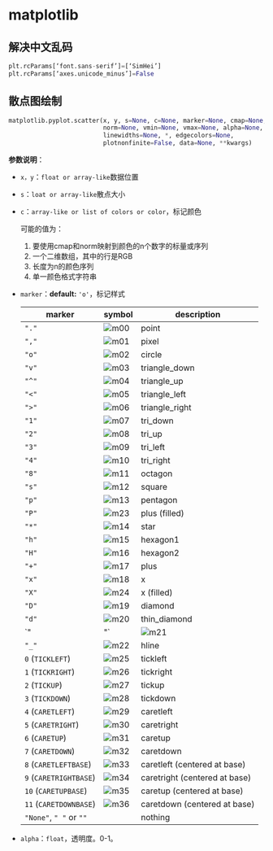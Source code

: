 # matplotlib

## 解决中文乱码

```python
plt.rcParams[‘font.sans-serif’]=[‘SimHei’]
plt.rcParams[‘axes.unicode_minus’]=False
```

## 散点图绘制
```python
matplotlib.pyplot.scatter(x, y, s=None, c=None, marker=None, cmap=None, 
                          norm=None, vmin=None, vmax=None, alpha=None,
                          linewidths=None, *, edgecolors=None, 
                          plotnonfinite=False, data=None, **kwargs)
```
**参数说明**：

* `x，y`：`float or array-like`数据位置

* `s`：`loat or array-like`散点大小

* `c`：`array-like or list of colors or color`，标记颜色

  可能的值为：

  1. 要使用cmap和norm映射到颜色的n个数字的标量或序列
  2. 一个二维数组，其中的行是RGB
  3. 长度为n的颜色序列
  4. 单一颜色格式字符串

* `marker`：**default:** `'o'`，标记样式

  | marker                  | symbol                                                | description                   |
  | ----------------------- | ----------------------------------------------------- | ----------------------------- |
  | `"."`                   | ![m00](https://matplotlib.org/stable/_images/m00.png) | point                         |
  | `","`                   | ![m01](https://matplotlib.org/stable/_images/m01.png) | pixel                         |
  | `"o"`                   | ![m02](https://matplotlib.org/stable/_images/m02.png) | circle                        |
  | `"v"`                   | ![m03](https://matplotlib.org/stable/_images/m03.png) | triangle_down                 |
  | `"^"`                   | ![m04](https://matplotlib.org/stable/_images/m04.png) | triangle_up                   |
  | `"<"`                   | ![m05](https://matplotlib.org/stable/_images/m05.png) | triangle_left                 |
  | `">"`                   | ![m06](https://matplotlib.org/stable/_images/m06.png) | triangle_right                |
  | `"1"`                   | ![m07](https://matplotlib.org/stable/_images/m07.png) | tri_down                      |
  | `"2"`                   | ![m08](https://matplotlib.org/stable/_images/m08.png) | tri_up                        |
  | `"3"`                   | ![m09](https://matplotlib.org/stable/_images/m09.png) | tri_left                      |
  | `"4"`                   | ![m10](https://matplotlib.org/stable/_images/m10.png) | tri_right                     |
  | `"8"`                   | ![m11](https://matplotlib.org/stable/_images/m11.png) | octagon                       |
  | `"s"`                   | ![m12](https://matplotlib.org/stable/_images/m12.png) | square                        |
  | `"p"`                   | ![m13](https://matplotlib.org/stable/_images/m13.png) | pentagon                      |
  | `"P"`                   | ![m23](https://matplotlib.org/stable/_images/m23.png) | plus (filled)                 |
  | `"*"`                   | ![m14](https://matplotlib.org/stable/_images/m14.png) | star                          |
  | `"h"`                   | ![m15](https://matplotlib.org/stable/_images/m15.png) | hexagon1                      |
  | `"H"`                   | ![m16](https://matplotlib.org/stable/_images/m16.png) | hexagon2                      |
  | `"+"`                   | ![m17](https://matplotlib.org/stable/_images/m17.png) | plus                          |
  | `"x"`                   | ![m18](https://matplotlib.org/stable/_images/m18.png) | x                             |
  | `"X"`                   | ![m24](https://matplotlib.org/stable/_images/m24.png) | x (filled)                    |
  | `"D"`                   | ![m19](https://matplotlib.org/stable/_images/m19.png) | diamond                       |
  | `"d"`                   | ![m20](https://matplotlib.org/stable/_images/m20.png) | thin_diamond                  |
  | `"|"`                   | ![m21](https://matplotlib.org/stable/_images/m21.png) | vline                         |
  | `"_"`                   | ![m22](https://matplotlib.org/stable/_images/m22.png) | hline                         |
  | `0` (`TICKLEFT`)        | ![m25](https://matplotlib.org/stable/_images/m25.png) | tickleft                      |
  | `1` (`TICKRIGHT`)       | ![m26](https://matplotlib.org/stable/_images/m26.png) | tickright                     |
  | `2` (`TICKUP`)          | ![m27](https://matplotlib.org/stable/_images/m27.png) | tickup                        |
  | `3` (`TICKDOWN`)        | ![m28](https://matplotlib.org/stable/_images/m28.png) | tickdown                      |
  | `4` (`CARETLEFT`)       | ![m29](https://matplotlib.org/stable/_images/m29.png) | caretleft                     |
  | `5` (`CARETRIGHT`)      | ![m30](https://matplotlib.org/stable/_images/m30.png) | caretright                    |
  | `6` (`CARETUP`)         | ![m31](https://matplotlib.org/stable/_images/m31.png) | caretup                       |
  | `7` (`CARETDOWN`)       | ![m32](https://matplotlib.org/stable/_images/m32.png) | caretdown                     |
  | `8` (`CARETLEFTBASE`)   | ![m33](https://matplotlib.org/stable/_images/m33.png) | caretleft (centered at base)  |
  | `9` (`CARETRIGHTBASE`)  | ![m34](https://matplotlib.org/stable/_images/m34.png) | caretright (centered at base) |
  | `10` (`CARETUPBASE`)    | ![m35](https://matplotlib.org/stable/_images/m35.png) | caretup (centered at base)    |
  | `11` (`CARETDOWNBASE`)  | ![m36](https://matplotlib.org/stable/_images/m36.png) | caretdown (centered at base)  |
  | `"None"`, `" "` or `""` |                                                       | nothing                       |

* `alpha`：`float`，透明度。0-1。
